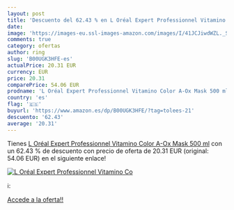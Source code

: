 ```yaml
---
layout: post
title: 'Descuento del 62.43 % en L Oréal Expert Professionnel Vitamino Co'
date: 
image: 'https://images-eu.ssl-images-amazon.com/images/I/41JCJiwdWZL._SL200_.jpg'
comments: true
category: ofertas
author: ring
slug: 'B00UGK3HFE-es'
actualPrice: 20.31 EUR
currency: EUR
price: 20.31
comparePrice: 54.06 EUR
prodname: 'L Oréal Expert Professionnel Vitamino Color A-Ox Mask 500 ml'
country: 'es'
flag: '🇪🇸'
buyurl: 'https://www.amazon.es/dp/B00UGK3HFE/?tag=tolees-21'
descuento: '62.43'
average: '20.31'
---
```


Tienes [L Oréal Expert Professionnel Vitamino Color A-Ox Mask 500 ml](https://www.amazon.es/dp/B00UGK3HFE/?tag=tolees-21) con un 62.43 % de descuento con precio de oferta de 20.31 EUR (original: 54.06 EUR) en el siguiente enlace!

[![L Oréal Expert Professionnel Vitamino Co](https://images-eu.ssl-images-amazon.com/images/I/41JCJiwdWZL._SL200_.jpg)](https://www.amazon.es/dp/B00UGK3HFE/?tag=tolees-21)

ℹ️:


[Accede a la oferta!!](https://www.amazon.es/dp/B00UGK3HFE/?tag=tolees-21)
